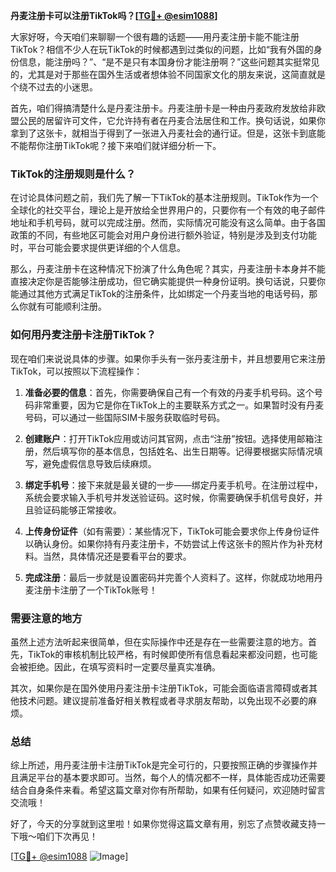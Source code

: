 **丹麦注册卡可以注册TikTok吗？[[TG💪+ @esim1088](https://t.me/s/esim1088)]**

大家好呀，今天咱们来聊聊一个很有趣的话题——用丹麦注册卡能不能注册TikTok？相信不少人在玩TikTok的时候都遇到过类似的问题，比如“我有外国的身份信息，能注册吗？”、“是不是只有本国身份才能注册啊？”这些问题其实挺常见的，尤其是对于那些在国外生活或者想体验不同国家文化的朋友来说，这简直就是个绕不过去的小迷思。

首先，咱们得搞清楚什么是丹麦注册卡。丹麦注册卡是一种由丹麦政府发放给非欧盟公民的居留许可文件，它允许持有者在丹麦合法居住和工作。换句话说，如果你拿到了这张卡，就相当于得到了一张进入丹麦社会的通行证。但是，这张卡到底能不能帮你注册TikTok呢？接下来咱们就详细分析一下。

### TikTok的注册规则是什么？

在讨论具体问题之前，我们先了解一下TikTok的基本注册规则。TikTok作为一个全球化的社交平台，理论上是开放给全世界用户的，只要你有一个有效的电子邮件地址和手机号码，就可以完成注册。然而，实际情况可能没有这么简单。由于各国政策的不同，有些地区可能会对用户身份进行额外验证，特别是涉及到支付功能时，平台可能会要求提供更详细的个人信息。

那么，丹麦注册卡在这种情况下扮演了什么角色呢？其实，丹麦注册卡本身并不能直接决定你是否能够注册成功，但它确实能提供一种身份证明。换句话说，只要你能通过其他方式满足TikTok的注册条件，比如绑定一个丹麦当地的电话号码，那么你就有可能顺利注册。

### 如何用丹麦注册卡注册TikTok？

现在咱们来说说具体的步骤。如果你手头有一张丹麦注册卡，并且想要用它来注册TikTok，可以按照以下流程操作：

1. **准备必要的信息**：首先，你需要确保自己有一个有效的丹麦手机号码。这个号码非常重要，因为它是你在TikTok上的主要联系方式之一。如果暂时没有丹麦号码，可以通过一些国际SIM卡服务获取临时号码。

2. **创建账户**：打开TikTok应用或访问其官网，点击“注册”按钮。选择使用邮箱注册，然后填写你的基本信息，包括姓名、出生日期等。记得要根据实际情况填写，避免虚假信息导致后续麻烦。

3. **绑定手机号**：接下来就是最关键的一步——绑定丹麦手机号。在注册过程中，系统会要求输入手机号并发送验证码。这时候，你需要确保手机信号良好，并且验证码能够正常接收。

4. **上传身份证件**（如有需要）：某些情况下，TikTok可能会要求你上传身份证件以确认身份。如果你持有丹麦注册卡，不妨尝试上传这张卡的照片作为补充材料。当然，具体情况还是要看平台的要求。

5. **完成注册**：最后一步就是设置密码并完善个人资料了。这样，你就成功地用丹麦注册卡注册了一个TikTok账号！

### 需要注意的地方

虽然上述方法听起来很简单，但在实际操作中还是存在一些需要注意的地方。首先，TikTok的审核机制比较严格，有时候即使所有信息看起来都没问题，也可能会被拒绝。因此，在填写资料时一定要尽量真实准确。

其次，如果你是在国外使用丹麦注册卡注册TikTok，可能会面临语言障碍或者其他技术问题。建议提前准备好相关教程或者寻求朋友帮助，以免出现不必要的麻烦。

### 总结

综上所述，用丹麦注册卡注册TikTok是完全可行的，只要按照正确的步骤操作并且满足平台的基本要求即可。当然，每个人的情况都不一样，具体能否成功还需要结合自身条件来看。希望这篇文章对你有所帮助，如果有任何疑问，欢迎随时留言交流哦！

好了，今天的分享就到这里啦！如果你觉得这篇文章有用，别忘了点赞收藏支持一下哦～咱们下次再见！

[[TG💪+ @esim1088](https://t.me/s/esim1088) ![Image](https://i.postimg.cc/4NQfJmqS/Snipaste-2025-05-13-00-14-12.png)]